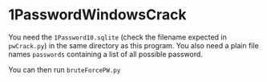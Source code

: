 # 1PasswordWindowsCrack
 
You need the `1Password10.sqlite` (check the filename expected in `pwCrack.py`) in the same directory as this program.
You also need a plain file names `passwords` containing a list of all possible password.

You can then run `bruteForcePW.py`